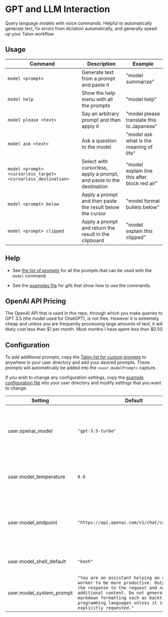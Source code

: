 # GPT and LLM Interaction

Query language models with voice commands. Helpful to automatically generate text, fix errors from dictation automatically, and generally speed up your Talon workflow.

## Usage

| Command                                                       | Description                                                          | Example                                       |
| ------------------------------------------------------------- | -------------------------------------------------------------------- | --------------------------------------------- |
| `model <prompt>`                                              | Generate text from a prompt and paste it                             | "model summarize"                             |
| `model help`                                                  | Show the help menu with all the prompts                              | "model help"                                  |
| `model please <text>`                                         | Say an arbitrary prompt and then apply it                            | "model please translate this to Japanese"     |
| `model ask <text>`                                            | Ask a question to the model                                          | "model ask what is the meaning of life"       |
| `model <prompt> <cursorless_target> <cursorless_destination>` | Select with cursorless, apply a prompt, and paste to the destination | "model explain line this after block red air" |
| `model <prompt> below`                                        | Apply a prompt and then paste the result below the cursor            | "model format bullets below"                  |
| `model <prompt> clipped`                                      | Apply a prompt and return the result in the clipboard                | "model explain this clipped"                  |

## Help

- See [the list of prompts](./staticPrompt.talon-list) for all the prompts that can be used with the `model` command.

- See the [examples file](usage-examples/examples.md) for gifs that show how to use the commands.

## OpenAI API Pricing

The OpenAI API that is used in this repo, through which you make queries to GPT 3.5 (the model used for ChatGPT), is not free. However it is extremely cheap and unless you are frequently processing large amounts of text, it will likely cost less than $1 per month. Most months I have spent less than $0.50

## Configuration

To add additional prompts, copy the [Talon list for custom prompts](./customPrompt.talon-list.example) to anywhere in your user directory and add your desired prompts. These prompts will automatically be added into the `<user.modelPrompt>` capture.

If you wish to change any configuration settings, copy the [example configuration file](../talon-ai-settings.talon.example) into your user directory and modify settings that you want to change.

| Setting                  | Default                                                                                                                                                                                                                                                            | Notes                                                                              |
| ------------------------ | ------------------------------------------------------------------------------------------------------------------------------------------------------------------------------------------------------------------------------------------------------------------ | ---------------------------------------------------------------------------------- |
| user.openai_model        | `"gpt-3.5-turbo"`                                                                                                                                                                                                                                                  | The model to use for the queries. NOTE: To access gpt-4 you may need prior API use |
| user.model_temperature   | `0.6`                                                                                                                                                                                                                                                              | Higher temperatures will make the model more creative and less accurate            |
| user.model_endpoint      | `"https://api.openai.com/v1/chat/completions"`                                                                                                                                                                                                                     | Any OpenAI compatible endpoint address can be used (Azure, local llamafiles, etc)  |
| user.model_shell_default | `"bash"`                                                                                                                                                                                                                                                           | The default shell for `model shell` commands                                       |
| user.model_system_prompt | `"You are an assistant helping an office worker to be more productive. Output just the response to the request and no additional content. Do not generate any markdown formatting such as backticks for programming languages unless it is explicitly requested."` | The meta-prompt for how to respond to all prompts                                  |
